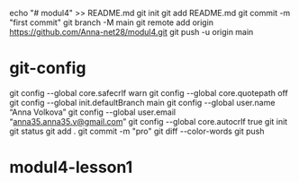 echo "# modul4" >> README.md
git init
git add README.md
git commit -m "first commit"
git branch -M main
git remote add origin https://github.com/Anna-net28/modul4.git
git push -u origin main
# git-config
git config --global core.safecrlf warn
git config --global core.quotepath off
git config --global init.defaultBranch main
git config --global user.name “Anna Volkova”
git config --global user.email “anna35.anna35.v@gmail.com”
git config --global core.autocrlf true
git init
git status
git add .
git commit -m "pro"
git diff --color-words
git push
# modul4-lesson1
